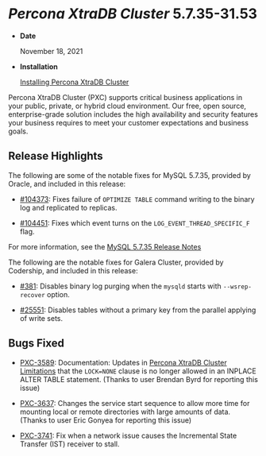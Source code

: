 # *Percona XtraDB Cluster* 5.7.35-31.53


* **Date**

    November 18, 2021



* **Installation**

    [Installing Percona XtraDB Cluster](https://www.percona.com/doc/percona-xtradb-cluster/5.7/install/index.html)


Percona XtraDB Cluster (PXC) supports critical business applications in your public, private, or hybrid cloud environment. Our free, open source, enterprise-grade solution includes the high availability and security features your business requires to meet your customer expectations and business goals.

## Release Highlights

The following are some of the notable fixes for MySQL 5.7.35, provided by Oracle, and included in this release:


* [#104373](http://bugs.mysql.com/bug.php?id=104373): Fixes failure of `OPTIMIZE TABLE` command writing to the binary log and replicated to replicas.


* [#104451](http://bugs.mysql.com/bug.php?id=104451): Fixes which event turns on the `LOG_EVENT_THREAD_SPECIFIC_F` flag.

For more information, see the [MySQL 5.7.35 Release Notes](https://dev.mysql.com/doc/relnotes/mysql/5.7/en/news-5-7-35.html)

The following are the notable fixes for Galera Cluster, provided by Codership, and included in this release:


* [#381](https://github.com/codership/mysql-wsrep/issues/381): Disables binary log purging when the `mysqld` starts with `--wsrep-recover` option.


* [#25551](https://jira.mariadb.org/browse/MDEV-25551): Disables tables without a primary key from the parallel applying of write sets.

## Bugs Fixed


* [PXC-3589](https://jira.percona.com/browse/PXC-3589): Documentation: Updates in [Percona XtraDB Cluster Limitations](../limitation.md#limitations) that the `LOCK=NONE` clause is no longer allowed in an INPLACE ALTER TABLE statement. (Thanks to user Brendan Byrd for reporting this issue)


* [PXC-3637](https://jira.percona.com/browse/PXC-3637): Changes the service start sequence to allow more time for mounting local or remote directories with large amounts of data. (Thanks to user Eric Gonyea for reporting this issue)


* [PXC-3741](https://jira.percona.com/browse/PXC-3741): Fix when a network issue causes the Incremental State Transfer (IST) receiver to stall.
